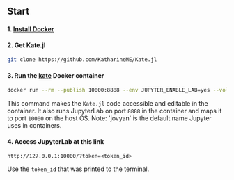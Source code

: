 ## Start

#### 1. [Install Docker](https://www.docker.com/get-started)

#### 2. Get Kate.jl

```sh
git clone https://github.com/KatharineME/Kate.jl
```

#### 3. Run the [kate](https://hub.docker.com/repository/docker/katharineme/kate) Docker container

```sh
docker run --rm --publish 10000:8888 --env JUPYTER_ENABLE_LAB=yes --volume ~/craft/:/home/jovyan/craft/ katharineme/kate
```

This command makes the `Kate.jl` code accessible and editable in the container. It also runs JupyterLab on port `8888` in the container and maps it to port `10000` on the host OS. Note: 'jovyan' is the default name Jupyter uses in containers.

#### 4. Access JupyterLab at this link

`http://127.0.0.1:10000/?token=<token_id>`

Use the `token_id` that was printed to the terminal.
